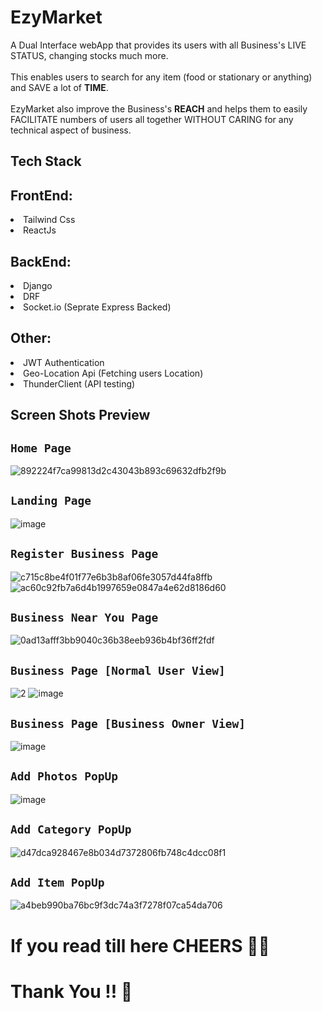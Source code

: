 <h1>EzyMarket</h1>

A Dual Interface webApp that provides its users with all Business's LIVE STATUS, changing stocks much more.
<br />
<br />
This enables users to search for any item (food or stationary or anything) and SAVE a lot of <b>TIME</b>.
<br />
<br />
EzyMarket also improve the Business's <b>REACH</b> and helps them to easily FACILITATE numbers of users all together WITHOUT CARING for any technical aspect of business.

## Tech Stack

<h2>FrontEnd:</h2>
<li>Tailwind Css</li>
<li>ReactJs</li>

<h2>BackEnd:</h2>
<li>Django</li>
<li>DRF</li>
<li>Socket.io (Seprate Express Backed)</li>

<h2>Other:</h2>
<li>JWT Authentication</li>
<li>Geo-Location Api (Fetching users Location)</li>
<li>ThunderClient (API testing)</li>

## Screen Shots Preview

## `Home Page`

![892224f7ca99813d2c43043b893c69632dfb2f9b](https://user-images.githubusercontent.com/95559155/230504351-37ebdd64-0b8c-47c2-b8be-cce79b07edb2.jpg)

## `Landing Page`

![image](https://user-images.githubusercontent.com/95559155/230784793-9eb9e6ca-5e4c-4460-b76f-15119c0b0167.png)

## `Register Business Page`

![c715c8be4f01f77e6b3b8af06fe3057d44fa8ffb](https://user-images.githubusercontent.com/95559155/230504484-38f7bbed-d4f8-47d6-a654-a7b7755365e8.jpg)
![ac60c92fb7a6d4b1997659e0847a4e62d8186d60](https://user-images.githubusercontent.com/95559155/230504492-04df917d-fed1-4392-8135-4fdddf3f69f9.jpg)

## `Business Near You Page`

![0ad13afff3bb9040c36b38eeb936b4bf36ff2fdf](https://user-images.githubusercontent.com/95559155/230504604-8bc1a989-381d-4faf-bf20-9ebf7ac0205d.jpg)

## `Business Page [Normal User View]`

![2](https://user-images.githubusercontent.com/95559155/230784384-5e5749c9-e6ec-4811-922f-dd04857ba40a.jpg)
![image](https://user-images.githubusercontent.com/95559155/230784638-77e816b7-5541-41e1-b6f5-37ad9866ed62.png)


## `Business Page [Business Owner View]`

![image](https://user-images.githubusercontent.com/95559155/230784836-7f18e2f2-5371-4482-bc9c-f1bb710d4393.png)

## `Add Photos PopUp`

![image](https://user-images.githubusercontent.com/95559155/230784947-5b2d19ac-7c2b-4abc-89dc-1d0a07411f98.png)

## `Add Category PopUp`

![d47dca928467e8b034d7372806fb748c4dcc08f1](https://user-images.githubusercontent.com/95559155/230505106-b9906d55-74c5-4e12-aacf-80853260345c.jpg)

## `Add Item PopUp`

![a4beb990ba76bc9f3dc74a3f7278f07ca54da706](https://user-images.githubusercontent.com/95559155/230505150-aaae46df-633c-403f-9f59-b6c2f0c75109.jpg)

<h1>If you read till here CHEERS 🙌🎉</h1>
<h1>Thank You !! 🙏</h1>
